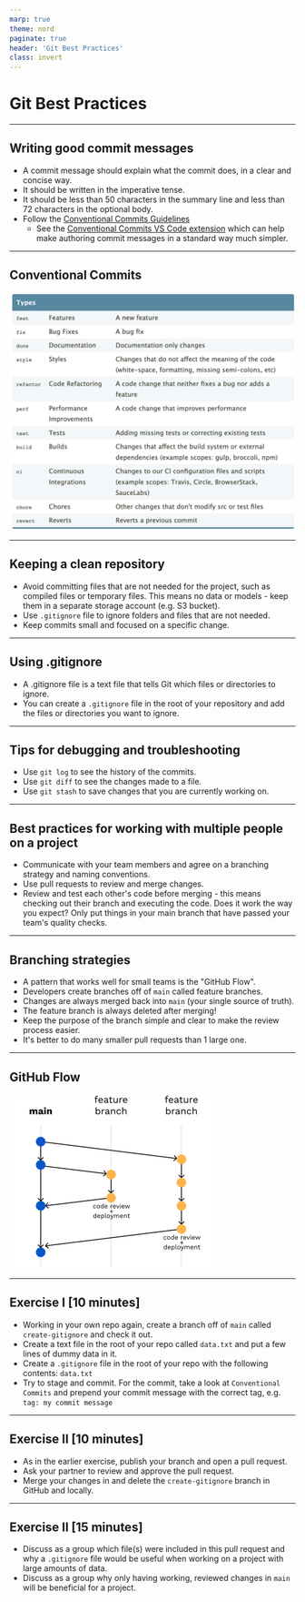 ```yaml
---
marp: true
theme: nord
paginate: true
header: 'Git Best Practices'
class: invert
---
```


# Git Best Practices

---

## Writing good commit messages

- A commit message should explain what the commit does, in a clear and concise way.
- It should be written in the imperative tense.
- It should be less than 50 characters in the summary line and less than 72 characters in the optional body.
- Follow the [Conventional Commits Guidelines](https://www.conventionalcommits.org/en/v1.0.0/)
  - See the [Conventional Commits VS Code extension](https://marketplace.visualstudio.com/items?itemName=vivaxy.vscode-conventional-commits) which can help make authoring commit messages in a standard way much simpler.

---

## Conventional Commits

![width:600px](../assets/img/conventional-commits.png)

---

## Keeping a clean repository

- Avoid committing files that are not needed for the project, such as compiled files or temporary files. This means no data or models - keep them in a separate storage account (e.g. S3 bucket).
- Use `.gitignore` file to ignore folders and files that are not needed.
- Keep commits small and focused on a specific change.

---

## Using .gitignore

- A .gitignore file is a text file that tells Git which files or directories to ignore.
- You can create a `.gitignore` file in the root of your repository and add the files or directories you want to ignore.

---

## Tips for debugging and troubleshooting

- Use `git log` to see the history of the commits.
- Use `git diff` to see the changes made to a file.
- Use `git stash` to save changes that you are currently working on.

---

## Best practices for working with multiple people on a project

- Communicate with your team members and agree on a branching strategy and naming conventions.
- Use pull requests to review and merge changes.
- Review and test each other's code before merging - this means checking out their branch and executing the code. Does it work the way you expect? Only put things in your main branch that have passed your team's quality checks.

---

## Branching strategies

- A pattern that works well for small teams is the "GitHub Flow".
- Developers create branches off of `main` called feature branches.
- Changes are always merged back into `main` (your single source of truth).
- The feature branch is always deleted after merging!
- Keep the purpose of the branch simple and clear to make the review process easier.
- It's better to do many smaller pull requests than 1 large one.

---

## GitHub Flow

![invert](../assets/img/github-flow.png)

---

## Exercise I [10 minutes]

- Working in your own repo again, create a branch off of `main` called `create-gitignore` and check it out.
- Create a text file in the root of your repo called `data.txt` and put a few lines of dummy data in it.
- Create a `.gitignore` file in the root of your repo with the following contents: `data.txt`
- Try to stage and commit. For the commit, take a look at `Conventional Commits` and prepend your commit message with the correct tag, e.g. `tag: my commit message`

---

## Exercise II [10 minutes]

- As in the earlier exercise, publish your branch and open a pull request.
- Ask your partner to review and approve the pull request.
- Merge your changes in and delete the `create-gitignore` branch in GitHub and locally.

---

## Exercise II [15 minutes]

- Discuss as a group which file(s) were included in this pull request and why a `.gitignore` file would be useful when working on a project with large amounts of data.
- Discuss as a group why only having working, reviewed changes in `main` will be beneficial for a project.
